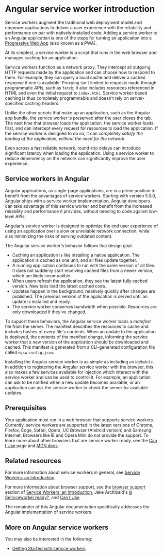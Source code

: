 # Angular service worker introduction

Service workers augment the traditional web deployment model and empower applications to deliver a user experience with the reliability and performance on par with natively-installed code. Adding a service worker to an Angular application is one of the steps for turning an application into a [Progressive Web App](https://developers.google.com/web/progressive-web-apps/) (also known as a PWA).

At its simplest, a service worker is a script that runs in the web browser and manages caching for an application.

Service workers function as a network proxy. They intercept all outgoing HTTP requests made by the application and can choose how to respond to them. For example, they can query a local cache and deliver a cached response if one is available. Proxying isn't limited to requests made through programmatic APIs, such as `fetch`; it also includes resources referenced in HTML and even the initial request to `index.html`. Service worker-based caching is thus completely programmable and doesn't rely on server-specified caching headers.

Unlike the other scripts that make up an application, such as the Angular app bundle, the service worker is preserved after the user closes the tab. The next time that browser loads the application, the service worker loads first, and can intercept every request for resources to load the application. If the service worker is designed to do so, it can *completely satisfy the loading of the application, without the need for the network*. 

Even across a fast reliable network, round-trip delays can introduce significant latency when loading the application. Using a service worker to reduce dependency on the network can significantly improve the user experience. 


## Service workers in Angular

Angular applications, as single-page applications, are in a prime position to benefit from the advantages of service workers. Starting with version 5.0.0, Angular ships with a service worker implementation. Angular developers can take advantage of this service worker and benefit from the increased reliability and performance it provides, without needing to code against low-level APIs.

Angular's service worker is designed to optimize the end user experience of using an application over a slow or unreliable network connection, while also minimizing the risks of serving outdated content. 

The Angular service worker's behavior follows that design goal:

* Caching an application is like installing a native application. The application is cached as one unit, and all files update together.
* A running application continues to run with the same version of all files. It does not suddenly start receiving cached files from a newer version, which are likely incompatible.
* When users refresh the application, they see the latest fully cached version. New tabs load the latest cached code.
* Updates happen in the background, relatively quickly after changes are published. The previous version of the application is served until an update is installed and ready.
* The service worker conserves bandwidth when possible. Resources are only downloaded if they've changed.

To support these behaviors, the Angular service worker loads a *manifest* file from the server. The manifest describes the resources to cache and includes hashes of every file's contents. When an update to the application is deployed, the contents of the manifest change, informing the service worker that a new version of the application should be downloaded and cached. This manifest is generated from a CLI-generated configuration file called `ngsw-config.json`.

Installing the Angular service worker is as simple as including an `NgModule`. In addition to registering the Angular service worker with the browser, this also makes a few services available for injection which interact with the service worker and can be used to control it. For example, an application can ask to be notified when a new update becomes available, or an application can ask the service worker to check the server for available updates.

## Prerequisites

Your application must run in a web browser that supports service workers. Currently, service workers are supported in the latest versions of Chrome, Firefox, Edge, Safari, Opera, UC Browser (Android version) and Samsung Internet. Browsers like IE and Opera Mini do not provide the support. To learn more about other browsers that are service worker ready, see the [Can I Use](https://caniuse.com/#feat=serviceworkers) page and [MDN docs](https://developer.mozilla.org/en-US/docs/Web/API/Service_Worker_API).

## Related resources

For more information about service workers in general, see [Service Workers: an Introduction](https://developers.google.com/web/fundamentals/primers/service-workers/). 

For more information about browser support, see the [browser support](https://developers.google.com/web/fundamentals/primers/service-workers/#browser_support) section of [Service Workers: an Introduction](https://developers.google.com/web/fundamentals/primers/service-workers/), Jake Archibald's [Is Serviceworker ready?](https://jakearchibald.github.io/isserviceworkerready/), and 
[Can I Use](http://caniuse.com/#feat=serviceworkers). 

The remainder of this Angular documentation specifically addresses the Angular implementation of service workers. 

## More on Angular service workers

You may also be interested in the following:
* [Getting Started with service workers](guide/service-worker-getting-started).
